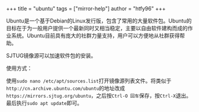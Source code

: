 +++
title = "ubuntu"
tags = ["mirror-help"]
author = "htfy96"
+++

Ubuntu是一个基于Debian的Linux发行版，包含了常用的大量软件包。Ubuntu的目标在于为一般用户提供一个最新同时又相当稳定，主要以自由软件建构而成的作业系统。Ubuntu目前具有庞大的社群力量支持，用户可以方便地从社群获得帮助。

SJTUG镜像源可以加速软件包的安装。

使用方式：

使用`sudo nano /etc/apt/sources.list`打开镜像源列表文件。将类似于`http://cn.archive.ubuntu.com/ubuntu`的地址改成`https://mirrors.sjtug.org/ubuntu`，之后按`Ctrl-O 回车`保存，按`Ctrl-X`退出。最后执行`sudo apt update`即可。